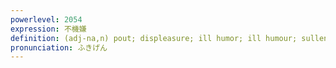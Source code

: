 ```yaml
---
powerlevel: 2054
expression: 不機嫌
definition: (adj-na,n) pout; displeasure; ill humor; ill humour; sullenness; (P)
pronunciation: ふきげん
---
```

